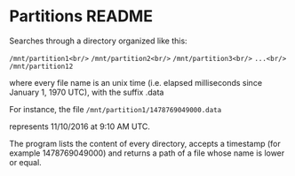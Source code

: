 # Partitions README

Searches through a directory organized like this:

`/mnt/partition1<br/>`
`/mnt/partition2<br/>`
`/mnt/partition3<br/>`
`...<br/>`
`/mnt/partition12`

where every file name is an unix time (i.e. elapsed milliseconds since January 1, 1970 UTC), with the suffix .data

For instance, the file
`/mnt/partition1/1478769049000.data`

represents 11/10/2016 at 9:10 AM UTC.

The program lists the content of every directory, accepts a timestamp (for example 1478769049000) and returns a path of a file whose name is lower or equal.
